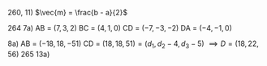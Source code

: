 260, 11)
$\vec{m} = \frac{b - a}{2}$ 

264 7a)
AB = $(7, 3, 2)$
BC = $(4, 1, 0)$
CD = $(-7, -3, -2)$
DA = $(-4, -1, 0)$

8a)
AB = $(-18, 18, -51)$ 
CD = $(18, 18, 51) = (d_1, d_2 - 4, d_3 - 5)$
$\implies D = (18, 22, 56)$
265 13a)
